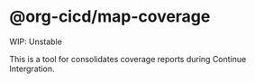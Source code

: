 # @org-cicd/map-coverage

WIP: Unstable

This is a tool for consolidates coverage reports during Continue Intergration.
